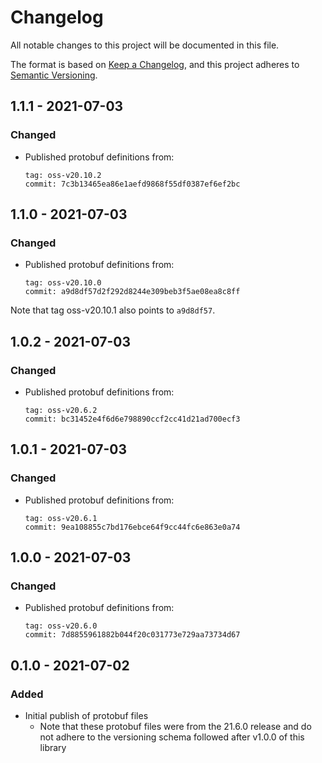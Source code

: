 # Changelog

All notable changes to this project will be documented in this file.

The format is based on [Keep a
Changelog](https://keepachangelog.com/en/1.0.0/), and this project adheres to
[Semantic Versioning](https://semver.org/spec/v2.0.0.html).

## 1.1.1 - 2021-07-03

### Changed

- Published protobuf definitions from:
    ```
    tag: oss-v20.10.2
    commit: 7c3b13465ea86e1aefd9868f55df0387ef6ef2bc
    ```

## 1.1.0 - 2021-07-03

### Changed

- Published protobuf definitions from:
    ```
    tag: oss-v20.10.0
    commit: a9d8df57d2f292d8244e309beb3f5ae08ea8c8ff
    ```

Note that tag oss-v20.10.1 also points to `a9d8df57`.

## 1.0.2 - 2021-07-03

### Changed

- Published protobuf definitions from:
    ```
    tag: oss-v20.6.2
    commit: bc31452e4f6d6e798890ccf2cc41d21ad700ecf3
    ```

## 1.0.1 - 2021-07-03

### Changed

- Published protobuf definitions from:
    ```
    tag: oss-v20.6.1
    commit: 9ea108855c7bd176ebce64f9cc44fc6e863e0a74
    ```

## 1.0.0 - 2021-07-03

### Changed

- Published protobuf definitions from:
    ```
    tag: oss-v20.6.0
    commit: 7d8855961882b044f20c031773e729aa73734d67
    ```

## 0.1.0 - 2021-07-02

### Added

- Initial publish of protobuf files
    - Note that these protobuf files were from the 21.6.0 release and do not
      adhere to the versioning schema followed after v1.0.0 of this library

